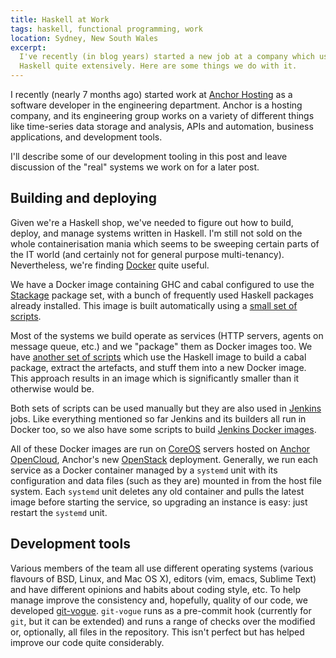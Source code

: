 ```yaml
---
title: Haskell at Work
tags: haskell, functional programming, work
location: Sydney, New South Wales
excerpt: 
  I've recently (in blog years) started a new job at a company which uses
  Haskell quite extensively. Here are some things we do with it.
---
```


I recently (nearly 7 months ago) started work at [Anchor Hosting][anchor] as
a software developer in the engineering department. Anchor is a hosting
company, and its engineering group works on a variety of different things like
time-series data storage and analysis, APIs and automation, business
applications, and development tools.

[anchor]: https://www.anchor.net.au/

I'll describe some of our development tooling in this post and leave discussion
of the "real" systems we work on for a later post.

Building and deploying
----------------------

Given we're a Haskell shop, we've needed to figure out how to build, deploy,
and manage systems written in Haskell. I'm still not sold on the whole
containerisation mania which seems to be sweeping certain parts of the IT world
(and certainly not for general purpose multi-tenancy). Nevertheless, we're
finding [Docker][docker] quite useful.

[docker]: https://www.docker.com/

We have a Docker image containing GHC and cabal configured to use the
[Stackage][stackage] package set, with a bunch of frequently used Haskell
packages already installed. This image is built automatically using a [small
set of scripts][d-haskell].

[stackage]: http://www.stackage.org/
[d-haskell]: https://github.com/anchor/docker-haskell "Build a Docker image with GHC and Stackage"

Most of the systems we build operate as services (HTTP servers, agents on
message queue, etc.) and we "package" them as Docker images too. We have
[another set of scripts][d-build] which use the Haskell image to build
a cabal package, extract the artefacts, and stuff them into a new Docker image.
This approach results in an image which is significantly smaller than it
otherwise would be.

[d-build]: https://github.com/anchor/docker-build "Build a Haskell package and make a Docker image of it."

Both sets of scripts can be used manually but they are also used in
[Jenkins][jenkins] jobs. Like everything mentioned so far Jenkins and its
builders all run in Docker too, so we also have some scripts to build [Jenkins
Docker images][d-jenkins].

[jenkins]: http://jenkins-ci.org/
[d-jenkins]: https://github.com/anchor/docker-jenkins "Build Docker images for Jenkins servers and builders."

All of these Docker images are run on [CoreOS][coreos] servers hosted on
[Anchor OpenCloud][aoc], Anchor's new [OpenStack][os] deployment. Generally, we
run each service as a Docker container managed by a `systemd` unit with its
configuration and data files (such as they are) mounted in from the host file
system. Each `systemd` unit deletes any old container and pulls the latest
image before starting the service, so upgrading an instance is easy: just
restart the `systemd` unit.

[coreos]: https://coreos.com/
[aoc]: http://www.anchor.com.au/opencloud/ "Ultra-high performance, public OpenStack cloud."
[os]: http://www.openstack.org/

Development tools
-----------------

Various members of the team all use different operating systems (various
flavours of BSD, Linux, and Mac OS X), editors (vim, emacs, Sublime Text) and
have different opinions and habits about coding style, etc. To help manage
improve the consistency and, hopefully, quality of our code, we developed
[git-vogue][gv]. `git-vogue` runs as a pre-commit hook (currently for `git`,
but it can be extended) and runs a range of checks over the modified or,
optionally, all files in the repository. This isn't perfect but has helped
improve our code quite considerably.

[gv]: https://github.com/anchor/git-vogue/

